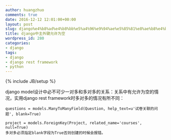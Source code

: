 ```yaml
---
author: huangzhuo
comments: true
date: 2016-12-12 12:01:00+00:00
layout: post
slug: django%e4%b8%ad%e4%b8%bb%e5%a4%96%e9%94%ae%e5%85%81%e8%ae%b8%e4%b8%ba%e7%a9%ba
title: django中主外键允许为空
wordpress_id: 280
categories:
- django
tags:
- django
- django rest framework
- python
---
```

{% include JB/setup %}

django model设计中必不可少一对多和多对多的关系：关系中有允许为空的情况，实用django rest framework时多对多的情况有所不同：

```
questions = models.ManyToManyField(Question, help_text=u'试卷关联的问题', blank=True)
```


```
project = models.ForeignKey(Project, related_name='courses', null=True)
多对多必须指定blank字段为True否则创建的时候会报错。
```


```



```

```


